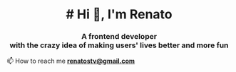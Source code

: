 <h1 align="center"># Hi 👋, I'm Renato</h1>
<h3 align="center">A frontend developer <br/> with the crazy idea of making users' lives better and more fun</h3>

📫 How to reach me **renatostv@gmail.com**

